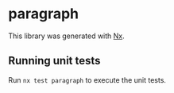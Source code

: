 # paragraph

This library was generated with [Nx](https://nx.dev).

## Running unit tests

Run `nx test paragraph` to execute the unit tests.
